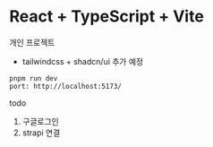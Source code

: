 # React + TypeScript + Vite

개인 프로젝트

- tailwindcss + shadcn/ui 추가 예정

```
pnpm run dev
port: http://localhost:5173/
```

todo

1. 구글로그인
2. strapi 연결

